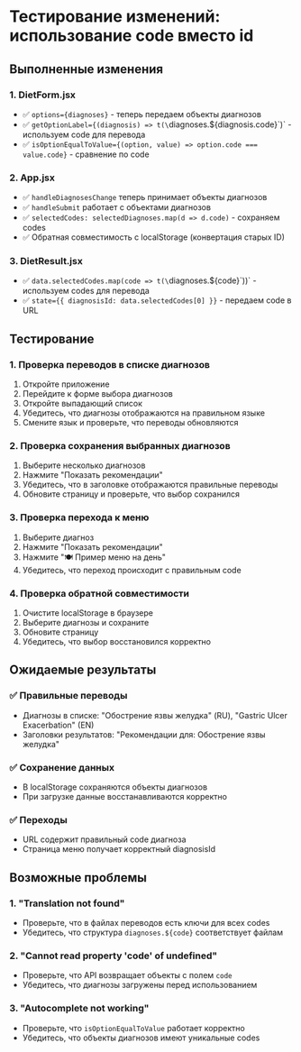 # Тестирование изменений: использование code вместо id

## Выполненные изменения

### 1. DietForm.jsx
- ✅ `options={diagnoses}` - теперь передаем объекты диагнозов
- ✅ `getOptionLabel={(diagnosis) => t(\`diagnoses.${diagnosis.code}\`)` - используем code для перевода
- ✅ `isOptionEqualToValue={(option, value) => option.code === value.code}` - сравнение по code

### 2. App.jsx
- ✅ `handleDiagnosesChange` теперь принимает объекты диагнозов
- ✅ `handleSubmit` работает с объектами диагнозов
- ✅ `selectedCodes: selectedDiagnoses.map(d => d.code)` - сохраняем codes
- ✅ Обратная совместимость с localStorage (конвертация старых ID)

### 3. DietResult.jsx
- ✅ `data.selectedCodes.map(code => t(\`diagnoses.${code}\`))` - используем codes для перевода
- ✅ `state={{ diagnosisId: data.selectedCodes[0] }}` - передаем code в URL

## Тестирование

### 1. Проверка переводов в списке диагнозов
1. Откройте приложение
2. Перейдите к форме выбора диагнозов
3. Откройте выпадающий список
4. Убедитесь, что диагнозы отображаются на правильном языке
5. Смените язык и проверьте, что переводы обновляются

### 2. Проверка сохранения выбранных диагнозов
1. Выберите несколько диагнозов
2. Нажмите "Показать рекомендации"
3. Убедитесь, что в заголовке отображаются правильные переводы
4. Обновите страницу и проверьте, что выбор сохранился

### 3. Проверка перехода к меню
1. Выберите диагноз
2. Нажмите "Показать рекомендации"
3. Нажмите "🍽️ Пример меню на день"
4. Убедитесь, что переход происходит с правильным code

### 4. Проверка обратной совместимости
1. Очистите localStorage в браузере
2. Выберите диагнозы и сохраните
3. Обновите страницу
4. Убедитесь, что выбор восстановился корректно

## Ожидаемые результаты

### ✅ Правильные переводы
- Диагнозы в списке: "Обострение язвы желудка" (RU), "Gastric Ulcer Exacerbation" (EN)
- Заголовки результатов: "Рекомендации для: Обострение язвы желудка"

### ✅ Сохранение данных
- В localStorage сохраняются объекты диагнозов
- При загрузке данные восстанавливаются корректно

### ✅ Переходы
- URL содержит правильный code диагноза
- Страница меню получает корректный diagnosisId

## Возможные проблемы

### 1. "Translation not found"
- Проверьте, что в файлах переводов есть ключи для всех codes
- Убедитесь, что структура `diagnoses.${code}` соответствует файлам

### 2. "Cannot read property 'code' of undefined"
- Проверьте, что API возвращает объекты с полем `code`
- Убедитесь, что диагнозы загружены перед использованием

### 3. "Autocomplete not working"
- Проверьте, что `isOptionEqualToValue` работает корректно
- Убедитесь, что объекты диагнозов имеют уникальные codes
